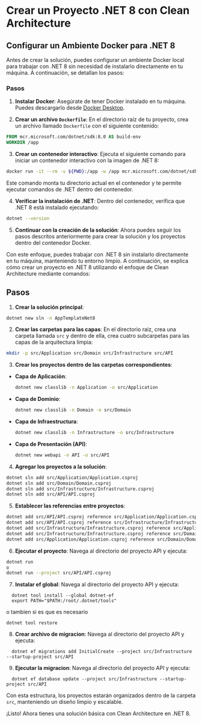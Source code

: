 # Crear un Proyecto .NET 8 con Clean Architecture
## Configurar un Ambiente Docker para .NET 8

Antes de crear la solución, puedes configurar un ambiente Docker local para trabajar con .NET 8 sin necesidad de instalarlo directamente en tu máquina. A continuación, se detallan los pasos:

### Pasos

1. **Instalar Docker**:
  Asegúrate de tener Docker instalado en tu máquina. Puedes descargarlo desde [Docker Desktop](https://www.docker.com/products/docker-desktop/).

2. **Crear un archivo `Dockerfile`**:
  En el directorio raíz de tu proyecto, crea un archivo llamado `Dockerfile` con el siguiente contenido:
  ```dockerfile
  FROM mcr.microsoft.com/dotnet/sdk:8.0 AS build-env
  WORKDIR /app
  ```

3. **Crear un contenedor interactivo**:
  Ejecuta el siguiente comando para iniciar un contenedor interactivo con la imagen de .NET 8:
  ```bash
  docker run -it --rm -v ${PWD}:/app -w /app mcr.microsoft.com/dotnet/sdk:8.0 bash
  ```

  Este comando monta tu directorio actual en el contenedor y te permite ejecutar comandos de .NET dentro del contenedor.

4. **Verificar la instalación de .NET**:
  Dentro del contenedor, verifica que .NET 8 está instalado ejecutando:
  ```bash
  dotnet --version
  ```

5. **Continuar con la creación de la solución**:
  Ahora puedes seguir los pasos descritos anteriormente para crear la solución y los proyectos dentro del contenedor Docker.

Con este enfoque, puedes trabajar con .NET 8 sin instalarlo directamente en tu máquina, manteniendo tu entorno limpio.
A continuación, se explica cómo crear un proyecto en .NET 8 utilizando el enfoque de Clean Architecture mediante comandos:
## Pasos

1. **Crear la solución principal**:
  ```bash
  dotnet new sln -n AppTemplateNet8
  ```

2. **Crear las carpetas para las capas**:
  En el directorio raíz, crea una carpeta llamada `src` y dentro de ella, crea cuatro subcarpetas para las capas de la arquitectura limpia:
  ```bash
  mkdir -p src/Application src/Domain src/Infrastructure src/API
  ```

3. **Crear los proyectos dentro de las carpetas correspondientes**:
  - **Capa de Aplicación**:
    ```bash
    dotnet new classlib -n Application -o src/Application
    ```
  - **Capa de Dominio**:
    ```bash
    dotnet new classlib -n Domain -o src/Domain
    ```
  - **Capa de Infraestructura**:
    ```bash
    dotnet new classlib -n Infrastructure -o src/Infrastructure
    ```
  - **Capa de Presentación (API)**:
    ```bash
    dotnet new webapi -n API -o src/API
    ```

4. **Agregar los proyectos a la solución**:
  ```bash
  dotnet sln add src/Application/Application.csproj
  dotnet sln add src/Domain/Domain.csproj
  dotnet sln add src/Infrastructure/Infrastructure.csproj
  dotnet sln add src/API/API.csproj
  ```

5. **Establecer las referencias entre proyectos**:
  ```bash
  dotnet add src/API/API.csproj reference src/Application/Application.csproj
  dotnet add src/API/API.csproj reference src/Infrastructure/Infrastructure.csproj
  dotnet add src/Infrastructure/Infrastructure.csproj reference src/Application/Application.csproj
  dotnet add src/Infrastructure/Infrastructure.csproj reference src/Domain/Domain.csproj
  dotnet add src/Application/Application.csproj reference src/Domain/Domain.csproj
  ```

6. **Ejecutar el proyecto**:
  Navega al directorio del proyecto API y ejecuta:
  ```bash
  dotnet run 
  o
  dotnet run --project src/API/API.csproj
  ```
7. **Instalar ef global**:
  Navega al directorio del proyecto API y ejecuta:
  ```
    dotnet tool install --global dotnet-ef
    export PATH="$PATH:/root/.dotnet/tools"
  ```

  o tambien si es que es necesario
  ```
  dotnet tool restore
  ```
8. **Crear archivo de migracion**:
  Navega al directorio del proyecto API y ejecuta:
  ```
    dotnet ef migrations add InitialCreate --project src/Infrastructure --startup-project src/API
  ```

9. **Ejecutar la migracion**:
  Navega al directorio del proyecto API y ejecuta:
  ```
    dotnet ef database update --project src/Infrastructure --startup-project src/API
  ```  


Con esta estructura, los proyectos estarán organizados dentro de la carpeta `src`, manteniendo un diseño limpio y escalable.

¡Listo! Ahora tienes una solución básica con Clean Architecture en .NET 8.

